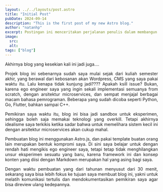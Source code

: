 ```yaml
---
layout: ../../layouts/post.astro
title: "Initial Post"
pubDate: 2024-09-14
description: "This is the first post of my new Astro blog."
author: "natanhp"
excerpt: Postingan ini menceritakan perjalanan penulis dalam membangun blog pribadinya. Awalnya, penulis memiliki ambisi tinggi untuk menggunakan arsitektur microservices dan berbagai bahasa pemrograman. Namun, setelah mempertimbangkan biaya dan kompleksitas, penulis akhirnya memilih pendekatan yang lebih sederhana dengan menggunakan Astro.js dan template siap pakai. Meskipun kompromi ini mengurangi unsur eksperimen, penulis tetap belajar hal-hal baru dan mencapai tujuan awalnya, yaitu melatih komunikasi tertulis dan mendokumentasikan pemikirannya.
image:
  src:
  alt:
tags: ["blog"]
---
```


Akhirnya blog yang kesekian kali ini jadi juga....

<p style="text-align: justify;">
    Projek blog ini sebenarnya sudah saya mulai sejak dari kuliah semester akhir, yang berawal dari kebosanan akan Wordpress, CMS yang saya pakai waktu itu. Lalu kenapa tidak kunjung jadi???? Apakah ksill issue? Bukan, karena ego engineer saya yang ingin sekali implementasi semuanya from scratch, dengan arsitektur microservices, dan sempat menjajal berbagai macam bahasa pemrograman. Beberapa yang sudah dicoba seperti Python, Go, Flutter, bahkan sampai C++.
</p>

<p style="text-align: justify;">
    Pemikiran saya waktu itu, blog ini bisa jadi sandbox untuk eksperimen, sehingga boleh saja memakai teknologi yang overkill. Tetapi akhirnya idealisme saya terkikis ketika sadar bahwa untuk memelihara sistem kecil ini dengan arsitektur microservices akan cukup mahal.
</p>

<p style="text-align: justify;">
    Pembuatan blog ini menggunakan Astro.js, dan pakai template buatan orang lain merupakan bentuk kompromi saya. Di sini saya belajar untuk dengan rendah hati mengikis ego engineer saya, tetapi tetap tidak menghilangkan unsur eksperimen sesuatu yang baru, karena framework ini dan konsep konten yang diisi dengan Markdown merupakan hal yang asing bagi saya.
</p>

<p style="text-align: justify;">
    Dengan waktu pembuatan yang dari tahunan menyusut dari 30 menit, sekarang saya bisa lebih fokus ke tujuan saya membuat blog ini, yakni untuk melatih komunikasi tertulis dan mendokumentasikan pemikiran saya agar bisa direview ulang kedepannya.
</p>
